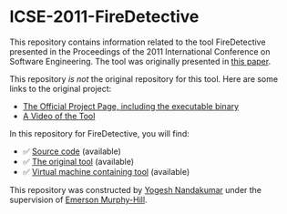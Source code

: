 # ICSE-2011-FireDetective

This repository contains information related to the tool FireDetective presented in the Proceedings of the 2011 International Conference on Software Engineering. The tool was originally presented in [this paper](http://dl.acm.org/citation.cfm?id=1985793.1985973&coll=DL&dl=GUIDE).

This repository _is not_ the original repository for this tool. Here are some links to the original project:
* [The Official Project Page, including the executable binary](http://swerl.tudelft.nl/bin/view/Main/FireDetective)
* [A Video of the Tool](https://www.youtube.com/watch?v=Trp82FNBeEU)

In this repository for FireDetective, you will find:
* :white_check_mark: [Source code](https://github.com/SoftwareEngineeringToolDemos/ICSE-2011-FireDetective/tree/master/FireDetective/FireDetectiveAnalyzer) (available)
* :white_check_mark: [The original tool](https://github.com/SoftwareEngineeringToolDemos/ICSE-2011-FireDetective/tree/master/FireDetective) (available)
* :white_check_mark: [Virtual machine containing tool](https://drive.google.com/open?id=0B3bm2hPWDaEFMDFYcThTOVdNQWM) (available)

This repository was constructed by [Yogesh Nandakumar](https://github.com/ynandak) under the supervision of [Emerson Murphy-Hill](https://github.com/CaptainEmerson). 

